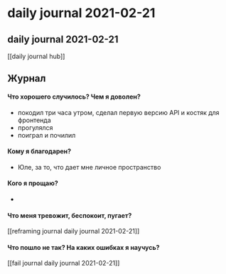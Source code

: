 # daily journal 2021-02-21

## daily journal 2021-02-21
[[daily journal hub]]


## Журнал
#### Что хорошего случилось? Чем я доволен?
- покодил три часа утром, сделал первую версию API и костяк для фронтенда
- прогулялся
- поиграл и почилил

#### Кому я благодарен?
- Юле, за то, что дает мне личное пространство

#### Кого я прощаю?
- 

#### Что меня тревожит, беспокоит, пугает?
[[reframing journal daily journal 2021-02-21]]

#### Что пошло не так? На каких ошибках я научусь?
[[fail journal daily journal 2021-02-21]]

